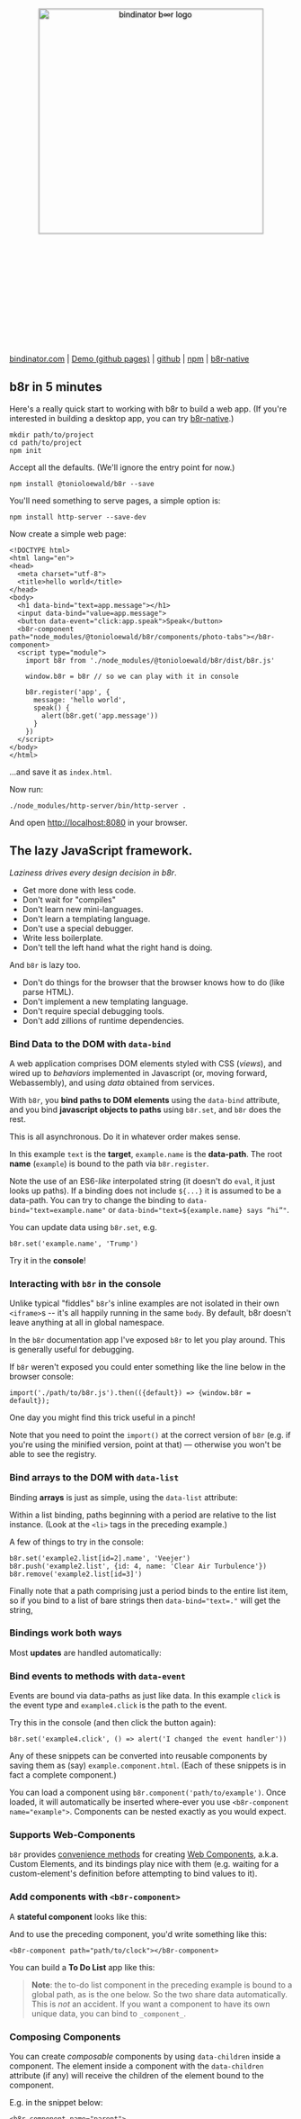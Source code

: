 <div style="text-align: center">
  <img
    alt="bindinator b∞r logo"
    style="width: 400px; height: 400px; padding: 5vh 0; filter: drop-shadow(0 1px 1px rgba(0,0,0,0.5));"
    src="https://bindinator.com/images/bindinator-logo.svg"
  >
</div>

[bindinator.com](http://bindinator.com/) |
[Demo (github pages)](https://tonioloewald.github.io/bindinator.js/) |
[github](https://github.com/tonioloewald/bindinator.js) | 
[npm](https://www.npmjs.com/package/@tonioloewald/b8r) |
[b8r-native](https://github.com/tonioloewald/b8r-native)

## b8r in 5 minutes

Here's a really quick start to working with b8r to build a web app. (If you're interested in building
a desktop app, you can try [b8r-native](https://github.com/tonioloewald/b8r-native).)

```
mkdir path/to/project
cd path/to/project
npm init
```

Accept all the defaults. (We'll ignore the entry point for now.)

```
npm install @tonioloewald/b8r --save
```

You'll need something to serve pages, a simple option is:

```
npm install http-server --save-dev
```

Now create a simple web page:

```
<!DOCTYPE html>
<html lang="en">
<head>
  <meta charset="utf-8">
  <title>hello world</title>
</head>
<body>
  <h1 data-bind="text=app.message"></h1>
  <input data-bind="value=app.message">
  <button data-event="click:app.speak">Speak</button>
  <b8r-component path="node_modules/@tonioloewald/b8r/components/photo-tabs"></b8r-component>
  <script type="module">
    import b8r from './node_modules/@tonioloewald/b8r/dist/b8r.js'

    window.b8r = b8r // so we can play with it in console

    b8r.register('app', {
      message: 'hello world',
      speak() {
        alert(b8r.get('app.message'))
      }
    })
  </script>
</body>
</html>
```

…and save it as `index.html`.

Now run:

```
./node_modules/http-server/bin/http-server .
```

And open [http://localhost:8080](http://localhost:8080) in your browser.

## The lazy JavaScript framework.

*Laziness drives every design decision in b8r*. 

- Get more done with less code.
- Don't wait for "compiles"
- Don't learn new mini-languages.
- Don't learn a templating language.
- Don't use a special debugger. 
- Write less boilerplate.
- Don't tell the left hand what the right hand is doing.

And `b8r` is lazy too.

- Don't do things for the browser that the browser knows how to do (like
parse HTML).
- Don't implement a new templating language.
- Don't require special debugging tools. 
- Don't add zillions of runtime dependencies.

### Bind Data to the DOM with `data-bind`

A web application comprises DOM elements styled with CSS (*views*), and wired up to *behaviors*
implemented in Javascript (or, moving forward, Webassembly), and using *data* obtained from services.

With `b8r`, you **bind paths to DOM elements** using the `data-bind` attribute, and 
you bind **javascript objects to paths** using `b8r.set`, and `b8r` does the rest.

This is all asynchronous. Do it in whatever order makes sense.

<b8r-component path="components/fiddle" data-path="drumpf"></b8r-component>

In this example `text` is the **target**, `example.name` is the **data-path**. The root **name**
(`example`) is bound to the path via `b8r.register`.

Note the use of an ES6-*like* interpolated string (it doesn't do `eval`, it just looks up paths).
If a binding does not include `${...}` it is assumed to be a data-path. You can try to change the
binding to `data-bind="text=example.name"` or `data-bind="text=${example.name} says “hi”"`.

You can update data using `b8r.set`, e.g.

```
b8r.set('example.name', 'Trump')
```

Try it in the **console**!

### Interacting with `b8r` in the console

Unlike typical "fiddles" `b8r`'s inline examples are not isolated in their own
`<iframe>`s -- it's all happily running in the same `body`. By default, b8r doesn't
leave anything at all in global namespace.

In the `b8r` documentation app I've exposed `b8r` to let you play around. This is 
generally useful for debugging.

If `b8r` weren't exposed you could enter something like the line below in the browser 
console:

    import('./path/to/b8r.js').then(({default}) => {window.b8r = default});

One day you might find this trick useful in a pinch!

Note that you need to point the `import()` at the correct version of `b8r` (e.g. if
you're using the minified version, point at that) — otherwise you won't be able to see
the registry.

### Bind arrays to the DOM with `data-list`

Binding **arrays** is just as simple, using the `data-list` attribute:

<b8r-component path="components/fiddle" data-path="list"></b8r-component>

Within a list binding, paths beginning with a period are relative to the list instance. (Look at
the `<li>` tags in the preceding example.)

A few of things to try in the console:

```
b8r.set('example2.list[id=2].name', 'Veejer')
b8r.push('example2.list', {id: 4, name: 'Clear Air Turbulence'})
b8r.remove('example2.list[id=3]')
```

Finally note that a path comprising just a period binds to the entire list item, so if you
bind to a list of bare strings then `data-bind="text=."` will get the string,

### Bindings work both ways

Most **updates** are handled automatically:

<b8r-component path="components/fiddle" data-path="update"></b8r-component>

### Bind events to methods with `data-event`

<b8r-component path="components/fiddle" data-path="events"></b8r-component>

Events are bound via data-paths as just like data. In this example `click` is the event type and
`example4.click` is the path to the event.

Try this in the console (and then click the button again):

```
b8r.set('example4.click', () => alert('I changed the event handler'))
```

Any of these snippets can be converted into reusable components by saving them as (say)
`example.component.html`. (Each of these snippets is in fact a complete component.)

You can load a component using `b8r.component('path/to/example')`. Once
loaded, it will automatically be inserted where-ever you use `<b8r-component name="example">`.
Components can be nested exactly as you would expect.

### Supports Web-Components

`b8r` provides [convenience methods](#source=source/web-components) for creating 
[Web Components](https://www.webcomponents.org/), a.k.a. Custom Elements, and its bindings 
play nice with them (e.g. waiting for a custom-element's  definition before attempting to bind 
values to it).

### Add components with `<b8r-component>`

A **stateful component** looks like this:

<b8r-component path="components/fiddle" data-path="clock"></b8r-component>

And to use the preceding component, you'd write something like this:

```
<b8r-component path="path/to/clock"></b8r-component>
```

You can build a **To Do List** app like this:

<b8r-component path="components/fiddle" data-path="todo"></b8r-component>

> **Note**: the to-do list component in the preceding example is bound to a global path,
> as is the one below. So the two share data automatically. This is *not* an accident.
> If you want a component to have its own unique data, you can bind to `_component_`.

### Composing Components

You can create _composable_ components by using `data-children` inside a component. The element
inside a component with the `data-children` attribute (if any) will receive the children
of the element bound to the component.

E.g. in the snippet below:

```
<b8r-component name="parent">
  <b8r-component name="child"></b8r-component>
</b8r-component>
```

If the `parent` component has an element with the `data-children` attribute, when it loads, the 
child will be moved into it. In the example below, the `tab-selector` component creates one
tab for each child.

<b8r-component name="fiddle" data-path="compose-example"></b8r-component>

### Dog Food!

[bindinator.com](https://bindinator.com) is built using `b8r` (along with numerous third-party 
libraries, none of which are global dependencies). The inline 
[fiddle component](#source=fiddle.component.html) used
to display interactive examples is 272 lines including comments, styles, markup, and code.
`b8r` isolates component internals so cleanly from the rest of the page that the fiddle doesn't
need to use an iframe.

## In a Nut

- bind paths to DOM elements using `data-bind`.
- bind paths to objects using `b8r.set()` (or `b8r.register`).
- access and modify values bound to paths using `b8r.get()` and `b8r.set()`.
- bind arrays to the DOM using `data-list`.
- bind events to event handlers using `data-event`.
- bind components to the DOM using `<b8r-component>`.
- use [web-components](https://www.webcomponents.org/) without worrying about binding.

We can register data (*models* and *controllers*) and load components (*views*) asynchronously.
If the user clicks the button before the controller is registered, the controller method will be
called when it becomes available.

[![JavaScript Style Guide](https://img.shields.io/badge/code_style-standard-brightgreen.svg)](https://standardjs.com)

Copyright ©2016-2019 Tonio Loewald
